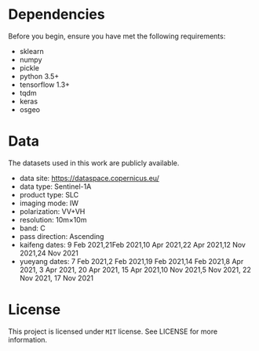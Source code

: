 # Dependencies
Before you begin, ensure you have met the following requirements:
* sklearn
* numpy
* pickle
* python 3.5+
* tensorflow 1.3+
* tqdm
* keras
* osgeo
# Data
The datasets used in this work are publicly available.
* data site: https://dataspace.copernicus.eu/
* data type: Sentinel-1A
* product type: SLC
* imaging mode: IW
* polarization: VV+VH
* resolution: 10m×10m
* band: C
* pass direction: Ascending
* kaifeng dates: 9 Feb 2021,21Feb 2021,10 Apr 2021,22 Apr 2021,12 Nov 2021,24 Nov 2021
* yueyang dates: 7 Feb 2021,2 Feb 2021,19 Feb 2021,14 Feb 2021,8 Apr 2021, 3 Apr 2021, 20 Apr 2021, 15 Apr 2021,10 Nov 2021,5 Nov 2021, 22 Nov 2021, 17 Nov 2021

# License
This project is licensed under `MIT` license. See LICENSE for more information.
